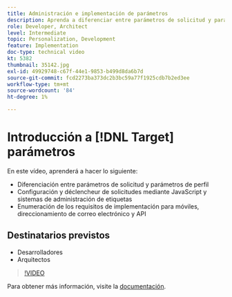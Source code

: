 ```yaml
---
title: Administración e implementación de parámetros
description: Aprenda a diferenciar entre parámetros de solicitud y parámetros de perfil, y a configurar y almacenar en déclencheur las solicitudes mediante JavaScript y los sistemas de administración de etiquetas. Comprenda los requisitos de implementación para móviles, direccionamiento de correo electrónico y API.
role: Developer, Architect
level: Intermediate
topic: Personalization, Development
feature: Implementation
doc-type: technical video
kt: 5382
thumbnail: 35142.jpg
exl-id: 49929748-c67f-44e1-9853-b499d8da6b7d
source-git-commit: fcd2273ba373dc2b3bc59a77f1925cdb7b2ed3ee
workflow-type: tm+mt
source-wordcount: '84'
ht-degree: 1%

---
```


# Introducción a [!DNL Target] parámetros

En este vídeo, aprenderá a hacer lo siguiente:

* Diferenciación entre parámetros de solicitud y parámetros de perfil
* Configuración y déclencheur de solicitudes mediante JavaScript y sistemas de administración de etiquetas
* Enumeración de los requisitos de implementación para móviles, direccionamiento de correo electrónico y API

## Destinatarios previstos

* Desarrolladores
* Arquitectos

>[!VIDEO](https://video.tv.adobe.com/v/35142/?quality=12)

Para obtener más información, visite la [documentación](https://experienceleague.adobe.com/docs/target/using/implement-target/implementing-target.html?lang=en).
